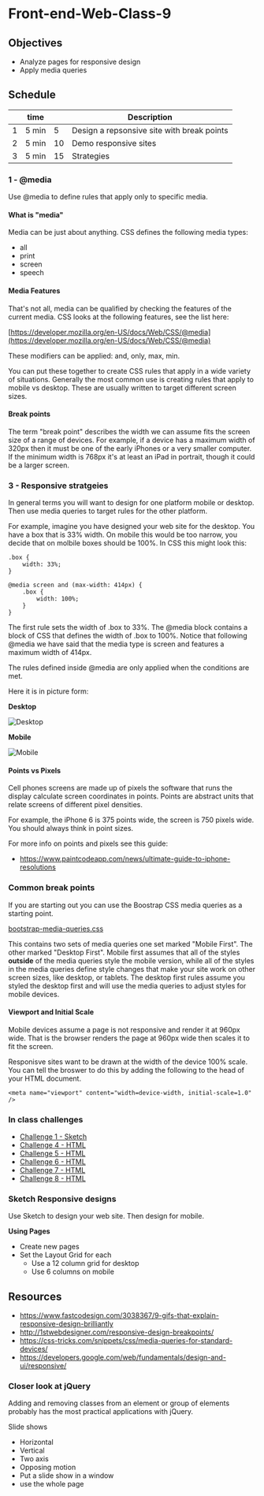 # Front-end-Web-Class-9

## Objectives

- Analyze pages for responsive design
- Apply media queries 

## Schedule 

|    | time |   | Description                                |
|----|------|---|--------------------------------------------|
|  1 | 5 min| 5 | Design a repsonsive site with break points |
|  2 | 5 min|10 | Demo responsive sites                      |
|  3 | 5 min|15 | Strategies                                 |

### 1 - @media

Use @media to define rules that apply only to specific media. 

#### What is "media" 

Media can be just about anything. CSS defines the following media types: 

- all
- print
- screen
- speech

#### Media Features

That's not all, media can be qualified by checking the features of the current media. 
CSS looks at the following features, see the list here: 

[https://developer.mozilla.org/en-US/docs/Web/CSS/@media](https://developer.mozilla.org/en-US/docs/Web/CSS/@media)

These modifiers can be applied: and, only, max, min. 

You can put these together to create CSS rules that apply in a wide variety of situations. 
Generally the most common use is creating rules that apply to mobile vs desktop. 
These are usually written to target different screen sizes. 

#### Break points 

The term "break point" describes the width we can assume fits the screen 
size of a range of devices. 
For example, if a device has a maximum width of 320px then it must be one of the 
early iPhones or a very smaller computer.
If the minimum width is 768px it's at least an iPad in portrait, though it could be 
a larger screen. 

### 3 - Responsive stratgeies 

In general terms you will want to design for one platform mobile or desktop. 
Then use media queries to target rules for the other platform. 

For example, imagine you have designed your web site for the desktop. 
You have a box that is 33% width. On mobile this would be too narrow, 
you decide that on molbile boxes should be 100%. 
In CSS this might look this:

```
.box {
    width: 33%;
}

@media screen and (max-width: 414px) { 
    .box {
        width: 100%;
    }
}
```

The first rule sets the width of .box to 33%. 
The @media block contains a block of CSS that defines the width of .box to 100%.
Notice that following @media we have said that the media type is screen and
features a maximum width of 414px. 

The rules defined inside @media are only applied when the conditions are met.

Here it is in picture form:

__Desktop__

![Desktop](Notes/desktop.png)

__Mobile__

![Mobile](Notes/mobile.png)

#### Points vs Pixels 

Cell phones screens are made up of pixels the software that runs the display 
calculate screen coordinates in points. Points are abstract units that relate 
screens of different pixel densities. 

For example, the iPhone 6 is 375 points wide, the screen is 750 pixels wide. 
You should always think in point sizes.

For more info on points and pixels see this guide:

- https://www.paintcodeapp.com/news/ultimate-guide-to-iphone-resolutions

### Common break points

If you are starting out you can use the Boostrap CSS media queries as a starting point. 

[bootstrap-media-queries.css](bootstrap-media-queries.css)

This contains two sets of media queries one set marked "Mobile First". 
The other marked "Desktop First". Mobile first assumes that all of the styles 
__outside__ of the media queries style the mobile version, while all of the 
styles in the media queries define style changes that make your site work 
on other screen sizes, like desktop, or tablets. The desktop first rules 
assume you styled the desktop first and will use the media queries to adjust 
styles for mobile devices. 

#### Viewport and Initial Scale

Mobile devices assume a page is not responsive and render it at 960px wide. 
That is the browser renders the page at 960px wide then scales it to fit the 
screen. 

Responisve sites want to be drawn at the width of the device 100% scale. 
You can tell the broswer to do this by adding the following to the head 
of your HTML document. 

`<meta name="viewport" content="width=device-width, initial-scale=1.0" />`

### In class challenges

- [Challenge 1 - Sketch]()
- [Challenge 4 - HTML](http://www.webdevils.com/make-school/front-end-web-class-9/challenges/Challenge-4.html)
- [Challenge 5 - HTML](http://www.webdevils.com/make-school/front-end-web-class-9/challenges/Challenge-5.html)
- [Challenge 6 - HTML](http://www.webdevils.com/make-school/front-end-web-class-9/challenges/Challenge-6.html)
- [Challenge 7 - HTML](http://www.webdevils.com/make-school/front-end-web-class-9/challenges/Challenge-7.html)
- [Challenge 8 - HTML](http://www.webdevils.com/make-school/front-end-web-class-9/challenges/Challenge-8.html)

### Sketch Responsive designs

Use Sketch to design your web site. Then design for mobile. 

__Using Pages__

- Create new pages
- Set the Layout Grid for each
    - Use a 12 column grid for desktop
    - Use 6 columns on mobile

## Resources 

- https://www.fastcodesign.com/3038367/9-gifs-that-explain-responsive-design-brilliantly
- http://1stwebdesigner.com/responsive-design-breakpoints/
- https://css-tricks.com/snippets/css/media-queries-for-standard-devices/
- https://developers.google.com/web/fundamentals/design-and-ui/responsive/

### Closer look at jQuery

Adding and removing classes from an element or group of elements 
probably has the most practical applications with jQuery.

Slide shows 

- Horizontal 
- Vertical 
- Two axis
- Opposing motion
- Put a slide show in a window
- use the whole page
